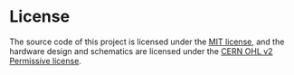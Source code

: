 # License <a name="license"></a>
The source code of this project is licensed under the [MIT license](LICENSE), and the hardware design and schematics 
are licensed under the [CERN OHL v2 Permissive license](hardware/LICENSE).
